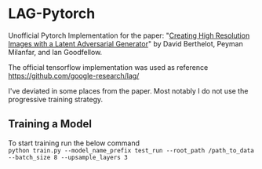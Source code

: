 # LAG-Pytorch

Unofficial Pytorch Implementation for the paper: 
"[Creating High Resolution Images with a Latent Adversarial Generator](https://arxiv.org/abs/2003.02365)"
by David Berthelot, Peyman Milanfar, and Ian Goodfellow.

The official tensorflow implementation was used as reference
https://github.com/google-research/lag/

I've deviated in some places from the paper. Most notably I do not use the progressive training strategy.


## Training a Model
To start training run the below command  
`
python train.py --model_name_prefix test_run --root_path /path_to_data --batch_size 8 --upsample_layers 3  
`

